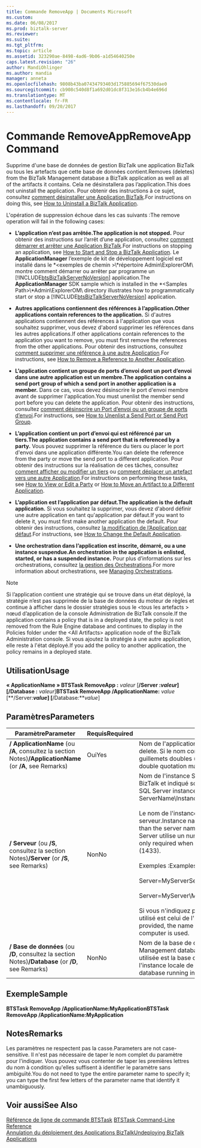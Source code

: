 ```yaml
---
title: Commande RemoveApp | Documents Microsoft
ms.custom: 
ms.date: 06/08/2017
ms.prod: biztalk-server
ms.reviewer: 
ms.suite: 
ms.tgt_pltfrm: 
ms.topic: article
ms.assetid: 323290ae-8498-4ad6-9b06-a1d54640250e
caps.latest.revision: "26"
author: MandiOhlinger
ms.author: mandia
manager: anneta
ms.openlocfilehash: 9808b43ba07434793403d175885694f67530dae0
ms.sourcegitcommit: cb908c540d8f1a692d01dc8f313e16cb4b4e696d
ms.translationtype: MT
ms.contentlocale: fr-FR
ms.lasthandoff: 09/20/2017
---
```

# <a name="removeapp-command"></a><span data-ttu-id="534a0-102">Commande RemoveApp</span><span class="sxs-lookup"><span data-stu-id="534a0-102">RemoveApp Command</span></span>
<span data-ttu-id="534a0-103">Supprime d'une base de données de gestion BizTalk une application BizTalk ou tous les artefacts que cette base de données contient.</span><span class="sxs-lookup"><span data-stu-id="534a0-103">Removes (deletes) from the BizTalk Management database a BizTalk application as well as all of the artifacts it contains.</span></span> <span data-ttu-id="534a0-104">Cela ne désinstallera pas l’application.</span><span class="sxs-lookup"><span data-stu-id="534a0-104">This does not uninstall the application.</span></span> <span data-ttu-id="534a0-105">Pour obtenir des instructions à ce sujet, consultez [comment désinstaller une Application BizTalk](../core/how-to-uninstall-a-biztalk-application.md).</span><span class="sxs-lookup"><span data-stu-id="534a0-105">For instructions on doing this, see [How to Uninstall a BizTalk Application](../core/how-to-uninstall-a-biztalk-application.md).</span></span>  
  
 <span data-ttu-id="534a0-106">L'opération de suppression échoue dans les cas suivants :</span><span class="sxs-lookup"><span data-stu-id="534a0-106">The remove operation will fail in the following cases:</span></span>  
  
-   <span data-ttu-id="534a0-107">**L’application n’est pas arrêtée.**</span><span class="sxs-lookup"><span data-stu-id="534a0-107">**The application is not stopped.**</span></span> <span data-ttu-id="534a0-108">Pour obtenir des instructions sur l’arrêt d’une application, consultez [comment démarrer et arrêter une Application BizTalk](../core/how-to-start-and-stop-a-biztalk-application.md).</span><span class="sxs-lookup"><span data-stu-id="534a0-108">For instructions on stopping an application, see [How to Start and Stop a BizTalk Application](../core/how-to-start-and-stop-a-biztalk-application.md).</span></span> <span data-ttu-id="534a0-109">Le **ApplicationManager** l’exemple de kit de développement logiciel est installé dans le  *\<exemples de chemin >\\*répertoire Admin\ExplorerOM\ montre comment démarrer ou arrêter par programme un [!INCLUDE[btsBizTalkServerNoVersion](../includes/btsbiztalkservernoversion-md.md)] application.</span><span class="sxs-lookup"><span data-stu-id="534a0-109">The **ApplicationManager** SDK sample which is installed in the *\<Samples Path>\\*Admin\ExplorerOM\ directory illustrates how to programmatically start or stop a [!INCLUDE[btsBizTalkServerNoVersion](../includes/btsbiztalkservernoversion-md.md)] application.</span></span>  
  
-   <span data-ttu-id="534a0-110">**Autres applications contiennent des références à l’application.**</span><span class="sxs-lookup"><span data-stu-id="534a0-110">**Other applications contain references to the application.**</span></span> <span data-ttu-id="534a0-111">Si d'autres applications contiennent des références à l'application que vous souhaitez supprimer, vous devez d'abord supprimer les références dans les autres applications.</span><span class="sxs-lookup"><span data-stu-id="534a0-111">If other applications contain references to the application you want to remove, you must first remove the references from the other applications.</span></span> <span data-ttu-id="534a0-112">Pour obtenir des instructions, consultez [comment supprimer une référence à une autre Application](../core/how-to-remove-a-reference-to-another-application.md).</span><span class="sxs-lookup"><span data-stu-id="534a0-112">For instructions, see [How to Remove a Reference to Another Application](../core/how-to-remove-a-reference-to-another-application.md).</span></span>  
  
-   <span data-ttu-id="534a0-113">**L’application contient un groupe de ports d’envoi dont un port d’envoi dans une autre application est un membre.**</span><span class="sxs-lookup"><span data-stu-id="534a0-113">**The application contains a send port group of which a send port in another application is a member.**</span></span> <span data-ttu-id="534a0-114">Dans ce cas, vous devez désinscrire le port d'envoi membre avant de supprimer l'application.</span><span class="sxs-lookup"><span data-stu-id="534a0-114">You must unenlist the member send port before you can delete the application.</span></span> <span data-ttu-id="534a0-115">Pour obtenir des instructions, consultez [comment désinscrire un Port d’envoi ou un groupe de ports d’envoi](../core/how-to-unenlist-a-send-port-or-send-port-group.md).</span><span class="sxs-lookup"><span data-stu-id="534a0-115">For instructions, see [How to Unenlist a Send Port or Send Port Group](../core/how-to-unenlist-a-send-port-or-send-port-group.md).</span></span>  
  
-   <span data-ttu-id="534a0-116">**L’application contient un port d’envoi qui est référencé par un tiers.**</span><span class="sxs-lookup"><span data-stu-id="534a0-116">**The application contains a send port that is referenced by a party.**</span></span> <span data-ttu-id="534a0-117">Vous pouvez supprimer la référence du tiers ou placer le port d'envoi dans une application différente.</span><span class="sxs-lookup"><span data-stu-id="534a0-117">You can delete the reference from the party or move the send port to a different application.</span></span> <span data-ttu-id="534a0-118">Pour obtenir des instructions sur la réalisation de ces tâches, consultez [comment afficher ou modifier un tiers](http://msdn.microsoft.com/library/42e6f3a0-8f7d-4f6c-ab05-a1fab7bf46ca) ou [comment déplacer un artefact vers une autre Application](../core/how-to-move-an-artifact-to-a-different-application.md).</span><span class="sxs-lookup"><span data-stu-id="534a0-118">For instructions on performing these tasks, see [How to View or Edit a Party](http://msdn.microsoft.com/library/42e6f3a0-8f7d-4f6c-ab05-a1fab7bf46ca) or [How to Move an Artifact to a Different Application](../core/how-to-move-an-artifact-to-a-different-application.md).</span></span>  
  
-   <span data-ttu-id="534a0-119">**L’application est l’application par défaut.**</span><span class="sxs-lookup"><span data-stu-id="534a0-119">**The application is the default application.**</span></span> <span data-ttu-id="534a0-120">Si vous souhaitez la supprimer, vous devez d'abord définir une autre application en tant qu'application par défaut.</span><span class="sxs-lookup"><span data-stu-id="534a0-120">If you want to delete it, you must first make another application the default.</span></span> <span data-ttu-id="534a0-121">Pour obtenir des instructions, consultez [la modification de l’Application par défaut](../core/how-to-change-the-default-application.md).</span><span class="sxs-lookup"><span data-stu-id="534a0-121">For instructions, see [How to Change the Default Application](../core/how-to-change-the-default-application.md).</span></span>  
  
-   <span data-ttu-id="534a0-122">**Une orchestration dans l’application est inscrite, démarré, ou a une instance suspendue.**</span><span class="sxs-lookup"><span data-stu-id="534a0-122">**An orchestration in the application is enlisted, started, or has a suspended instance.**</span></span> <span data-ttu-id="534a0-123">Pour plus d’informations sur les orchestrations, consultez [la gestion des Orchestrations](../core/managing-orchestrations.md).</span><span class="sxs-lookup"><span data-stu-id="534a0-123">For more information about orchestrations, see [Managing Orchestrations](../core/managing-orchestrations.md).</span></span>  
  
> [!NOTE]
>  <span data-ttu-id="534a0-124">Si l’application contient une stratégie qui se trouve dans un état déployé, la stratégie n’est pas supprimée de la base de données du moteur de règles et continue à afficher dans le dossier stratégies sous le \<tous les artefacts > nœud d’application de la console Administration de BizTalk console.</span><span class="sxs-lookup"><span data-stu-id="534a0-124">If the application contains a policy that is in a deployed state, the policy is not removed from the Rule Engine database and continues to display in the Policies folder under the \<All Artifacts> application node of the BizTalk Administration console.</span></span> <span data-ttu-id="534a0-125">Si vous ajoutez la stratégie à une autre application, elle reste à l'état déployé.</span><span class="sxs-lookup"><span data-stu-id="534a0-125">If you add the policy to another application, the policy remains in a deployed state.</span></span>  
  
## <a name="usage"></a><span data-ttu-id="534a0-126">Utilisation</span><span class="sxs-lookup"><span data-stu-id="534a0-126">Usage</span></span>  
 <span data-ttu-id="534a0-127">**« ApplicationName » BTSTask RemoveApp :** *valeur* [**/Server :***valeur*] [**/Database :**  *valeur*]</span><span class="sxs-lookup"><span data-stu-id="534a0-127">**BTSTask RemoveApp /ApplicationName:** *value* [**/Server:***value*] [**/Database:***value*]</span></span>  
  
## <a name="parameters"></a><span data-ttu-id="534a0-128">Paramètres</span><span class="sxs-lookup"><span data-stu-id="534a0-128">Parameters</span></span>  
  
|<span data-ttu-id="534a0-129">Paramètre</span><span class="sxs-lookup"><span data-stu-id="534a0-129">Parameter</span></span>|<span data-ttu-id="534a0-130">Requis</span><span class="sxs-lookup"><span data-stu-id="534a0-130">Required</span></span>|<span data-ttu-id="534a0-131"> Description</span><span class="sxs-lookup"><span data-stu-id="534a0-131">Description</span></span>|  
|---------------|--------------|-----------------|  
|<span data-ttu-id="534a0-132">**/ ApplicationName** (ou **/A**, consultez la section Notes)</span><span class="sxs-lookup"><span data-stu-id="534a0-132">**/ApplicationName** (or **/A**, see Remarks)</span></span>|<span data-ttu-id="534a0-133">Oui</span><span class="sxs-lookup"><span data-stu-id="534a0-133">Yes</span></span>|<span data-ttu-id="534a0-134">Nom de l'application BizTalk à supprimer.</span><span class="sxs-lookup"><span data-stu-id="534a0-134">Name of the BizTalk application to delete.</span></span> <span data-ttu-id="534a0-135">Si le nom comprend des espaces, vous devez le placer entre guillemets doubles («).</span><span class="sxs-lookup"><span data-stu-id="534a0-135">If the name includes spaces, you must enclose it with double quotation marks (").</span></span>|  
|<span data-ttu-id="534a0-136">**/ Serveur** (ou **/S**, consultez la section Notes)</span><span class="sxs-lookup"><span data-stu-id="534a0-136">**/Server** (or **/S**, see Remarks)</span></span>|<span data-ttu-id="534a0-137">Non</span><span class="sxs-lookup"><span data-stu-id="534a0-137">No</span></span>|<span data-ttu-id="534a0-138">Nom de l'instance SQL Server hébergeant la base de données de gestion BizTalk et indiqué sous la forme NomServeur\NomInstance,Port.</span><span class="sxs-lookup"><span data-stu-id="534a0-138">Name of the SQL Server instance hosting the BizTalk Management database, in the form ServerName\InstanceName,Port.</span></span><br /><br /> <span data-ttu-id="534a0-139">Le nom de l'instance est uniquement requis lorsqu'il est différent du nom du serveur.</span><span class="sxs-lookup"><span data-stu-id="534a0-139">Instance name is only required when the instance name is different than the server name.</span></span> <span data-ttu-id="534a0-140">Le port est uniquement requis lorsque le serveur SQL Server utilise un numéro de port autre que celui par défaut (1433).</span><span class="sxs-lookup"><span data-stu-id="534a0-140">Port is only required when SQL Server uses a port number other than the default (1433).</span></span><br /><br /> <span data-ttu-id="534a0-141">Exemples :</span><span class="sxs-lookup"><span data-stu-id="534a0-141">Examples:</span></span><br /><br /> <span data-ttu-id="534a0-142">Server=MyServer</span><span class="sxs-lookup"><span data-stu-id="534a0-142">Server=MyServer</span></span><br /><br /> <span data-ttu-id="534a0-143">Server=MyServer\MySQLServer,1533</span><span class="sxs-lookup"><span data-stu-id="534a0-143">Server=MyServer\MySQLServer,1533</span></span><br /><br /> <span data-ttu-id="534a0-144">Si vous n'indiquez pas de nom pour l'instance SQL Server, le nom d'instance utilisé est celui de l'instance SQL Server exécutée sur l'ordinateur local.</span><span class="sxs-lookup"><span data-stu-id="534a0-144">If not provided, the name of the SQL Server instance running on the local computer is used.</span></span>|  
|<span data-ttu-id="534a0-145">**/ Base de données** (ou **/D**, consultez la section Notes)</span><span class="sxs-lookup"><span data-stu-id="534a0-145">**/Database** (or **/D**, see Remarks)</span></span>|<span data-ttu-id="534a0-146">Non</span><span class="sxs-lookup"><span data-stu-id="534a0-146">No</span></span>|<span data-ttu-id="534a0-147">Nom de la base de données de gestion BizTalk.</span><span class="sxs-lookup"><span data-stu-id="534a0-147">Name of the BizTalk Management database.</span></span> <span data-ttu-id="534a0-148">Si vous ne l'indiquez pas, la base de données utilisée est la base de données de gestion BizTalk s'exécutant au sein de l'instance locale de SQL Server.</span><span class="sxs-lookup"><span data-stu-id="534a0-148">If not specified, the BizTalk Management database running in the local instance of SQL Server is used.</span></span>|  
  
## <a name="sample"></a><span data-ttu-id="534a0-149">Exemple</span><span class="sxs-lookup"><span data-stu-id="534a0-149">Sample</span></span>  
 <span data-ttu-id="534a0-150">**BTSTask RemoveApp /ApplicationName:MyApplication**</span><span class="sxs-lookup"><span data-stu-id="534a0-150">**BTSTask RemoveApp /ApplicationName:MyApplication**</span></span>  
  
## <a name="remarks"></a><span data-ttu-id="534a0-151">Notes</span><span class="sxs-lookup"><span data-stu-id="534a0-151">Remarks</span></span>  
 <span data-ttu-id="534a0-152">Les paramètres ne respectent pas la casse.</span><span class="sxs-lookup"><span data-stu-id="534a0-152">Parameters are not case-sensitive.</span></span> <span data-ttu-id="534a0-153">Il n'est pas nécessaire de taper le nom complet du paramètre pour l'indiquer. Vous pouvez vous contenter de taper les premières lettres du nom à condition qu'elles suffisent à identifier le paramètre sans ambiguïté.</span><span class="sxs-lookup"><span data-stu-id="534a0-153">You do not need to type the entire parameter name to specify it; you can type the first few letters of the parameter name that identify it unambiguously.</span></span>  
  
## <a name="see-also"></a><span data-ttu-id="534a0-154">Voir aussi</span><span class="sxs-lookup"><span data-stu-id="534a0-154">See Also</span></span>  
 <span data-ttu-id="534a0-155">[Référence de ligne de commande BTSTask](../core/btstask-command-line-reference.md) </span><span class="sxs-lookup"><span data-stu-id="534a0-155">[BTSTask Command-Line Reference](../core/btstask-command-line-reference.md) </span></span>  
 [<span data-ttu-id="534a0-156">Annulation du déploiement des Applications BizTalk</span><span class="sxs-lookup"><span data-stu-id="534a0-156">Undeploying BizTalk Applications</span></span>](../core/undeploying-biztalk-applications.md)